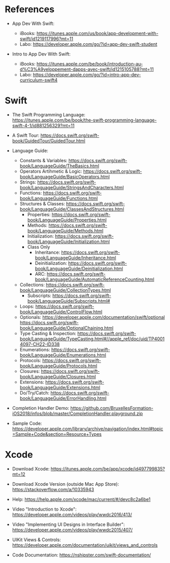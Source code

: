 # References

  - App Dev With Swift: 
    - iBooks: https://itunes.apple.com/us/book/app-development-with-swift/id1219117996?mt=11
    - Labo: https://developer.apple.com/go/?id=app-dev-swift-student
    
  - Intro to App Dev With Swift:
    - iBooks: https://itunes.apple.com/be/book/introduction-au-d%C3%A9veloppement-dapps-avec-swift/id1215105788?mt=11
    - Labo: https://developer.apple.com/go/?id=intro-app-dev-curriculum-swift4
    
# Swift

  - The Swift Programming Language: https://itunes.apple.com/be/book/the-swift-programming-language-swift-4-1/id881256329?mt=11
  
  - A Swift Tour: https://docs.swift.org/swift-book/GuidedTour/GuidedTour.html  
  
  
  - Language Guide:
    - Constants & Variables: https://docs.swift.org/swift-book/LanguageGuide/TheBasics.html
    - Operators Artihmetic & Logic: https://docs.swift.org/swift-book/LanguageGuide/BasicOperators.html
    - Strings: https://docs.swift.org/swift-book/LanguageGuide/StringsAndCharacters.html
    - Functions: https://docs.swift.org/swift-book/LanguageGuide/Functions.html
    - Structures & Classes: https://docs.swift.org/swift-book/LanguageGuide/ClassesAndStructures.html
      - Properties: https://docs.swift.org/swift-book/LanguageGuide/Properties.html
      - Methods: https://docs.swift.org/swift-book/LanguageGuide/Methods.html
      - Initialization: https://docs.swift.org/swift-book/LanguageGuide/Initialization.html
      - Class Only
        - Inheritance: https://docs.swift.org/swift-book/LanguageGuide/Inheritance.html
        - Deinitialization: https://docs.swift.org/swift-book/LanguageGuide/Deinitialization.html
        - ARC: https://docs.swift.org/swift-book/LanguageGuide/AutomaticReferenceCounting.html
    - Collections: https://docs.swift.org/swift-book/LanguageGuide/CollectionTypes.html
      - Subscripts: https://docs.swift.org/swift-book/LanguageGuide/Subscripts.html#
    - Loops: https://docs.swift.org/swift-book/LanguageGuide/ControlFlow.html
    - Optionals: https://developer.apple.com/documentation/swift/optional https://docs.swift.org/swift-book/LanguageGuide/OptionalChaining.html
    - Type Casting & Inspection: https://docs.swift.org/swift-book/LanguageGuide/TypeCasting.html#//apple_ref/doc/uid/TP40014097-CH22-ID338
    - Enumerations: https://docs.swift.org/swift-book/LanguageGuide/Enumerations.html
    - Protocols: https://docs.swift.org/swift-book/LanguageGuide/Protocols.html
    - Closures: https://docs.swift.org/swift-book/LanguageGuide/Closures.html
    - Extensions: https://docs.swift.org/swift-book/LanguageGuide/Extensions.html
    - Do/Try/Catch: https://docs.swift.org/swift-book/LanguageGuide/ErrorHandling.html
    
    
  - Completion Handler Demo: https://github.com/BruxellesFormation-iOS2018/infos/blob/master/CompletionHandler.playground.zip

  - Sample Code: https://developer.apple.com/library/archive/navigation/index.html#topic=Sample+Code&section=Resource+Types


# Xcode 

  - Download Xcode: https://itunes.apple.com/be/app/xcode/id497799835?mt=12
  - Download Xcode Version (outside Mac App Store): https://stackoverflow.com/a/10335943
  
  - Help: https://help.apple.com/xcode/mac/current/#/devc8c2a6be1
  
  - Video "Introduction to Xcode": https://developer.apple.com/videos/play/wwdc2016/413/
  - Video "Implementing UI Designs in Interface Builder": https://developer.apple.com/videos/play/wwdc2015/407/
  
  
  - UIKit Views & Controls: https://developer.apple.com/documentation/uikit/views_and_controls
  
  - Code Documentation: https://nshipster.com/swift-documentation/
  
  
